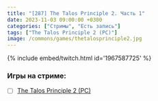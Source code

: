 ```yaml
---
title: "[287] The Talos Principle 2. Часть 1"
date: 2023-11-03 09:00:00 +0300
categories: ["Стримы", "Есть запись"]
tags: ["The Talos Principle 2 (PC)"]
image: /commons/games/thetalosprinciple2.jpg
---
```


{% include embed/twitch.html id='1967587725' %}

### Игры на стриме:
+ [ ] [The Talos Principle 2 (PC)](/tags/the-talos-principle-2-pc)
